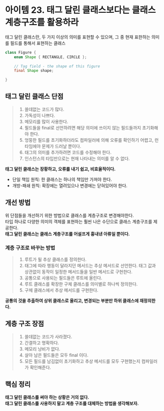 # 아이템 23. 태그 달린 클래스보다는 클래스 계층구조를 활용하라
태그 달린 클래스란, 두 가지 이상의 의미를 표현할 수 있으며, 그 중 현재 표한하는 의미를 필드를 통해서 표현하는 클래스

```java
class Figure {
    enum Shape { RECTANGLE, CIRCLE };
    
    // Tag field - the shape of this figure
    final Shape shape;
    
}
```

## 태그 달린 클래스 단점
> 1. 쓸데없는 코드가 많다.
> 2. 가독성이 나쁘다.
> 3. 메모리를 많이 사용한다.
> 4. 필드들을 final로 선언하려면 해당 의미에 쓰이지 않는 필드들까지 초기화해야 한다. 
> 5. 엉뚱한 필드를 초기화하더라도 컴파일러에 의해 오류를 확인하기 어렵고, 런타임에야 문제가 드러날 뿐이다.
> 6. 태그의 의미를 추가하려면 코드를 수정해야 한다.
> 7. 인스턴스의 타입만으로는 현재 나타내는 의미를 알 수 없다.  

**태그 달린 클래스는 장황하고, 오류를 내기 쉽고, 비효율적이다.**

* 단일 책임 원칙: 한 클래스는 하나의 책임만 가져야 한다.
* 개방-패쇄 원칙: 확장에는 열려있으나 변경에는 닫혀있어야 한다.

## 개선 방법
위 단점들을 개선하기 위한 방법으로 클래스를 계층구조로 변경해야한다.  
타입 하나로 다양한 의미의 객체를 표현하는 훨씬 나은 수단으로 클래스 계층구조를 제공한다.  
**태그 달린 클래스는 클래스 계층구조를 어설프게 흉내낸 아류일 뿐이다.**

### 계층 구조로 바꾸는 방법
> 1. 루트가 될 추상 클래스를 정의한다.  
> 2. 태그에 따라 행동이 달라지던 메서드는 추상 메서드로 선언한다. 태그 값과 상관없이 동작이 일정한 메서드들을 일반 메서드로 구현한다. 
> 3. 공통으로 사용되는 필드들은 루트에 올린다. 
> 4. 루트 클래스를 확장한 구체 클래스를 의미별로 하나씩 정의한다. 
> 5. 구체 클래스에서 추상 메서드를 구현한다. 

**공통의 것을 추출하여 상위 클래스로 올리고, 변경되는 부분만 하위 클래스에 재정의한다.**  

## 계층 구조 장점
> 1. 쓸데없는 코드가 사라졌다.
> 2. 간결하고 명확하다.
> 3. 메모리 낭비가 없다. 
> 4. 살아 남은 필드들은 모두 final 이다.
> 5. 모든 필드를 남김없이 초기화하고 추상 메서드를 모두 구현했는지 컴파일러가 확인해준다.

## 핵심 정리
**태그 달린 클래스를 써야 하는 상황은 거의 없다.**  
**태그 달린 클래스를 사용하지 말고 계층 구조를 대체하는 방법을 생각해보자.**